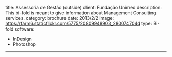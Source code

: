 title: Assessoria de Gestão (outside)
client: Fundação Unimed
description: This bi-fold is meant to give information about Management Consulting services.
category: brochure
date: 2013/2/2
image: https://farm6.staticflickr.com/5775/20809948903_280074704d
type: Bi-fold
software:
- InDesign
- Photoshop
---

